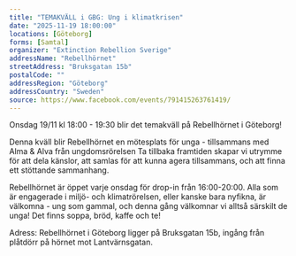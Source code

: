 ```yaml
---
title: "TEMAKVÄLL i GBG: Ung i klimatkrisen"
date: "2025-11-19 18:00:00"
locations: [Göteborg]
forms: [Samtal]
organizer: "Extinction Rebellion Sverige"
addressName: "Rebellhörnet"
streetAddress: "Bruksgatan 15b"
postalCode: ""
addressRegion: "Göteborg"
addressCountry: "Sweden"
source: https://www.facebook.com/events/791415263761419/
---
```

Onsdag 19/11 kl 18:00 - 19:30 blir det temakväll på Rebellhörnet i Göteborg!

Denna kväll blir Rebellhörnet en mötesplats för unga - tillsammans med Alma & Alva från ungdomsrörelsen Ta tillbaka framtiden skapar vi utrymme för att dela känslor, att samlas för att kunna agera tillsammans, och att finna ett stöttande sammanhang.

Rebellhörnet är öppet varje onsdag för drop-in från 16:00-20:00. Alla som är engagerade i miljö- och klimatrörelsen, eller kanske bara nyfikna, är välkomna - ung som gammal, och denna gång välkomnar vi alltså särskilt de unga! Det finns soppa, bröd, kaffe och te!

Adress: Rebellhörnet i Göteborg ligger på Bruksgatan 15b, ingång från plåtdörr på hörnet mot Lantvärnsgatan.
